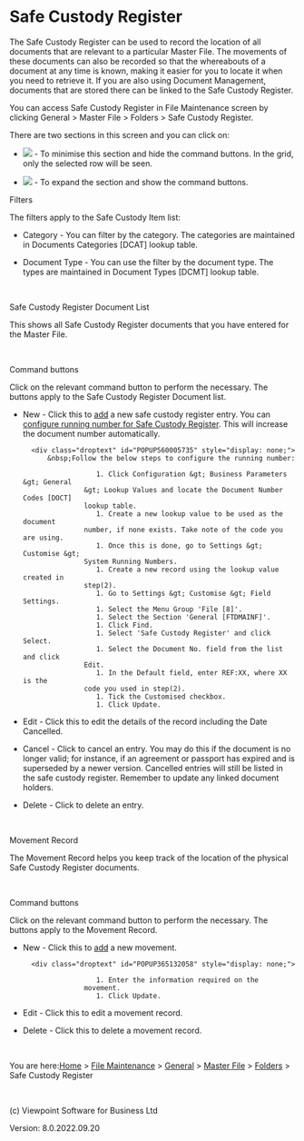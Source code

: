 




# Safe Custody Register
The Safe Custody Register can be used to record the location of all 
 documents that are relevant to a particular Master File. The movements 
 of these documents can also be recorded so that the whereabouts of a document 
 at any time is known, making it easier for you to locate it when you need 
 to retrieve it. If you are also using Document Management, documents that 
 are stored there can be linked to the Safe Custody Register.

You can access Safe Custody Register in File Maintenance screen by clicking 
 General &gt; Master File &gt; Folders &gt; Safe Custody Register.

There are two sections in this screen and you can click on:

	

- ![](../image307.gif) 
    	 - To minimise this section and hide the command buttons. In the grid, 
    	 only the selected row will be seen.

	

- ![](../image308.gif) 
    	 - To expand the section and show the command buttons.

Filters

The filters apply to the Safe Custody Item list:

	

- Category - You can filter by the category. The categories are 
    	 maintained in Documents Categories [DCAT] lookup table.

	

- Document Type - You can use the filter by the document type. 
    	 The types are maintained in Document Types [DCMT] lookup table.

&nbsp;

Safe Custody Register Document List

This shows all Safe Custody Register documents that you have entered 
 for the Master File.

&nbsp;

Command buttons

Click on the relevant command button to perform the necessary. The buttons 
 apply to the Safe Custody Register Document list.

	

- <span class="hcp3">New</span> - Click this to 
    	 [add](javascript:TextPopup(this)) 
    	 a new safe custody register entry. You can [configure 
    	 running number for Safe Custody Register](javascript:TextPopup(this)). This 
    	 will increase the document number automatically.
    
    	<div class="droptext" id="POPUP560005735" style="display: none;">
    		&nbsp;Follow the below steps to configure the running number:
    		
        			    1. Click Configuration &gt; Business Parameters &gt; General 
        			 &gt; Lookup Values and locate the Document Number Codes [DOCT] 
        			 lookup table.
        			    1. Create a new lookup value to be used as the document 
        			 number, if none exists. Take note of the code you are using.
        			    1. Once this is done, go to Settings &gt; Customise &gt; 
        			 System Running Numbers.
        			    1. Create a new record using the lookup value created in 
        			 step(2).
        			    1. Go to Settings &gt; Customise &gt; Field Settings.
        			    1. Select the Menu Group 'File [8]'.
        			    1. Select the Section 'General [FTDMAINF]'.
        			    1. Click Find.
        			    1. Select 'Safe Custody Register' and click Select.
        			    1. Select the Document No. field from the list and click 
        			 Edit.
        			    1. In the Default field, enter REF:XX, where XX is the 
        			 code you used in step(2).
        			    1. Tick the Customised checkbox.
        			    1. Click Update.
        		
     </div>
    	<div class="droptext" id="POPUP365414967" style="display: none;">
    		
        			    1. Enter the other details of the record.
        			    1. Click Update.
        		
     </div>

	

- <span class="hcp3">Edit</span> - Click this to 
    	 edit the details of the record including the Date Cancelled.

	

- <span class="hcp3">Cancel</span> - Click to cancel 
    	 an entry. You may do this if the document is no longer valid; for 
    	 instance, if an agreement or passport has expired and is superseded 
    	 by a newer version. Cancelled entries will still be listed in the 
    	 safe custody register. Remember to update any linked document holders.

	

- <span class="hcp3">Delete</span> - Click to delete 
    	 an entry.

&nbsp;

Movement Record

The Movement Record helps you keep track of the location of the physical 
 Safe Custody Register documents.

&nbsp;

Command buttons

Click on the relevant command button to perform the necessary. The buttons 
 apply to the Movement Record.

	

- <span class="hcp3">New</span> - Click this to 
    	 [add](javascript:TextPopup(this)) 
    	 a new movement.
    
    	<div class="droptext" id="POPUP365132058" style="display: none;">
    		
        			    1. Enter the information required on the 
        			 movement.
        			    1. Click Update.
        		
     </div>

	

- <span class="hcp3">Edit</span> - Click this to 
    	 edit a movement record.

	

- <span class="hcp3">Delete</span> - Click this 
    	 to delete a movement record.


 
&nbsp;

You are here:[Home](file:///c:/temp/0457b882-c844-4314-8878-ce1a9c2207bd/input/Copyright_Notice.htm) &gt; [File Maintenance](file:///c:/temp/0457b882-c844-4314-8878-ce1a9c2207bd/input/File_Maintenance_screen.htm) &gt; [General](file:///c:/temp/0457b882-c844-4314-8878-ce1a9c2207bd/input/Overview.htm#642b3b9347ca42c9b00b820c00c373fa=1) &gt; [Master File](file:///c:/temp/0457b882-c844-4314-8878-ce1a9c2207bd/input/MF_-_Setup.htm) &gt; [Folders](file:///c:/temp/0457b882-c844-4314-8878-ce1a9c2207bd/input/Mailings.htm) &gt; Safe Custody Register
 
&nbsp;
 
(c) Viewpoint Software for 
 Business Ltd
 
Version: 8.0.2022.09.20




